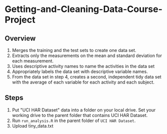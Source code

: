 # Getting-and-Cleaning-Data-Course-Project

## Overview
1. Merges the training and the test sets to create one data set.
2. Extracts only the measurements on the mean and standard deviation for each measurement.
3. Uses descriptive activity names to name the activities in the data set
4. Appropriately labels the data set with descriptive variable names.
5. From the data set in step 4, creates a second, independent tidy data set with the average of each variable for each activity and each subject.

## Steps
1. Put "UCI HAR Dataset" data into a folder on your local drive. Set your working drive to the parent folder that contains UCI HAR Dataset. 
2. Run ```run_analysis.R``` in the parent folder of ```UCI HAR Dataset```.
3. Upload tiny_data.txt
